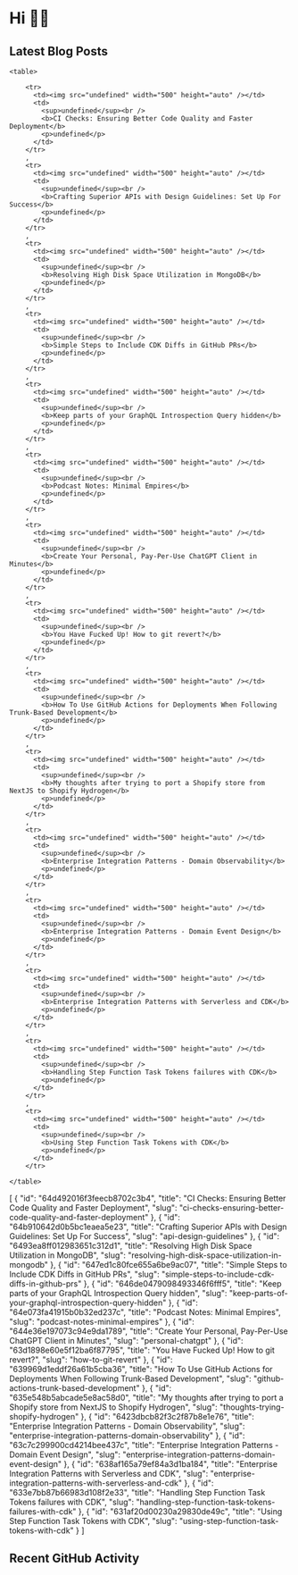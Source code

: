 # Hi 👋🏼

## Latest Blog Posts

<!-- HASHNODE_POSTS:START -->

    <table>
      
        <tr>
          <td><img src="undefined" width="500" height="auto" /></td>
          <td>
            <sup>undefined</sup><br />
            <b>CI Checks: Ensuring Better Code Quality and Faster Deployment</b>
            <p>undefined</p>
          </td>
        </tr>
        ,
        <tr>
          <td><img src="undefined" width="500" height="auto" /></td>
          <td>
            <sup>undefined</sup><br />
            <b>Crafting Superior APIs with Design Guidelines: Set Up For Success</b>
            <p>undefined</p>
          </td>
        </tr>
        ,
        <tr>
          <td><img src="undefined" width="500" height="auto" /></td>
          <td>
            <sup>undefined</sup><br />
            <b>Resolving High Disk Space Utilization in MongoDB</b>
            <p>undefined</p>
          </td>
        </tr>
        ,
        <tr>
          <td><img src="undefined" width="500" height="auto" /></td>
          <td>
            <sup>undefined</sup><br />
            <b>Simple Steps to Include CDK Diffs in GitHub PRs</b>
            <p>undefined</p>
          </td>
        </tr>
        ,
        <tr>
          <td><img src="undefined" width="500" height="auto" /></td>
          <td>
            <sup>undefined</sup><br />
            <b>Keep parts of your GraphQL Introspection Query hidden</b>
            <p>undefined</p>
          </td>
        </tr>
        ,
        <tr>
          <td><img src="undefined" width="500" height="auto" /></td>
          <td>
            <sup>undefined</sup><br />
            <b>Podcast Notes: Minimal Empires</b>
            <p>undefined</p>
          </td>
        </tr>
        ,
        <tr>
          <td><img src="undefined" width="500" height="auto" /></td>
          <td>
            <sup>undefined</sup><br />
            <b>Create Your Personal, Pay-Per-Use ChatGPT Client in Minutes</b>
            <p>undefined</p>
          </td>
        </tr>
        ,
        <tr>
          <td><img src="undefined" width="500" height="auto" /></td>
          <td>
            <sup>undefined</sup><br />
            <b>You Have Fucked Up! How to git revert?</b>
            <p>undefined</p>
          </td>
        </tr>
        ,
        <tr>
          <td><img src="undefined" width="500" height="auto" /></td>
          <td>
            <sup>undefined</sup><br />
            <b>How To Use GitHub Actions for Deployments When Following Trunk-Based Development</b>
            <p>undefined</p>
          </td>
        </tr>
        ,
        <tr>
          <td><img src="undefined" width="500" height="auto" /></td>
          <td>
            <sup>undefined</sup><br />
            <b>My thoughts after trying to port a Shopify store from NextJS to Shopify Hydrogen</b>
            <p>undefined</p>
          </td>
        </tr>
        ,
        <tr>
          <td><img src="undefined" width="500" height="auto" /></td>
          <td>
            <sup>undefined</sup><br />
            <b>Enterprise Integration Patterns - Domain Observability</b>
            <p>undefined</p>
          </td>
        </tr>
        ,
        <tr>
          <td><img src="undefined" width="500" height="auto" /></td>
          <td>
            <sup>undefined</sup><br />
            <b>Enterprise Integration Patterns - Domain Event Design</b>
            <p>undefined</p>
          </td>
        </tr>
        ,
        <tr>
          <td><img src="undefined" width="500" height="auto" /></td>
          <td>
            <sup>undefined</sup><br />
            <b>Enterprise Integration Patterns with Serverless and CDK</b>
            <p>undefined</p>
          </td>
        </tr>
        ,
        <tr>
          <td><img src="undefined" width="500" height="auto" /></td>
          <td>
            <sup>undefined</sup><br />
            <b>Handling Step Function Task Tokens failures with CDK</b>
            <p>undefined</p>
          </td>
        </tr>
        ,
        <tr>
          <td><img src="undefined" width="500" height="auto" /></td>
          <td>
            <sup>undefined</sup><br />
            <b>Using Step Function Task Tokens with CDK</b>
            <p>undefined</p>
          </td>
        </tr>
        
    </table>
  
[
  {
    "id": "64d492016f3feecb8702c3b4",
    "title": "CI Checks: Ensuring Better Code Quality and Faster Deployment",
    "slug": "ci-checks-ensuring-better-code-quality-and-faster-deployment"
  },
  {
    "id": "64b910642d0b5bc1eaea5e23",
    "title": "Crafting Superior APIs with Design Guidelines: Set Up For Success",
    "slug": "api-design-guidelines"
  },
  {
    "id": "6493ea8ff012983651c312d1",
    "title": "Resolving High Disk Space Utilization in MongoDB",
    "slug": "resolving-high-disk-space-utilization-in-mongodb"
  },
  {
    "id": "647ed1c80fce655a6be9ac07",
    "title": "Simple Steps to Include CDK Diffs in GitHub PRs",
    "slug": "simple-steps-to-include-cdk-diffs-in-github-prs"
  },
  {
    "id": "646de0479098493346f6fff5",
    "title": "Keep parts of your GraphQL Introspection Query hidden",
    "slug": "keep-parts-of-your-graphql-introspection-query-hidden"
  },
  {
    "id": "64e073fa41915b0b32ed237c",
    "title": "Podcast Notes: Minimal Empires",
    "slug": "podcast-notes-minimal-empires"
  },
  {
    "id": "644e36e197073c94e9da1789",
    "title": "Create Your Personal, Pay-Per-Use ChatGPT Client in Minutes",
    "slug": "personal-chatgpt"
  },
  {
    "id": "63d1898e60e5f12ba6f87795",
    "title": "You Have Fucked Up! How to git revert?",
    "slug": "how-to-git-revert"
  },
  {
    "id": "639969d1eddf26a61b5cba36",
    "title": "How To Use GitHub Actions for Deployments When Following Trunk-Based Development",
    "slug": "github-actions-trunk-based-development"
  },
  {
    "id": "635e548b5abcade5e8ac58d0",
    "title": "My thoughts after trying to port a Shopify store from NextJS to Shopify Hydrogen",
    "slug": "thoughts-trying-shopify-hydrogen"
  },
  {
    "id": "6423dbcb82f3c2f87b8e1e76",
    "title": "Enterprise Integration Patterns - Domain Observability",
    "slug": "enterprise-integration-patterns-domain-observability"
  },
  {
    "id": "63c7c299900cd4214bee437c",
    "title": "Enterprise Integration Patterns - Domain Event Design",
    "slug": "enterprise-integration-patterns-domain-event-design"
  },
  {
    "id": "638af165a79ef84a3d1ba184",
    "title": "Enterprise Integration Patterns with Serverless and CDK",
    "slug": "enterprise-integration-patterns-with-serverless-and-cdk"
  },
  {
    "id": "633e7bb87b66983d108f2e33",
    "title": "Handling Step Function Task Tokens failures with CDK",
    "slug": "handling-step-function-task-tokens-failures-with-cdk"
  },
  {
    "id": "631af20d00230a29830de49c",
    "title": "Using Step Function Task Tokens with CDK",
    "slug": "using-step-function-task-tokens-with-cdk"
  }
]
<!-- HASHNODE_POSTS:END -->
<!-- HASHNODE_POSTS:END -->

## Recent GitHub Activity

<!--START_SECTION:activity-->
